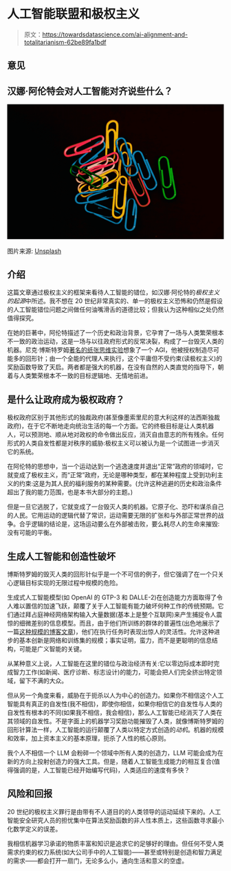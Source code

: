 # 人工智能联盟和极权主义

> 原文：<https://towardsdatascience.com/ai-alignment-and-totalitarianism-62be89fa1bdf>

## 意见

## 汉娜·阿伦特会对人工智能对齐说些什么？

![](img/a5a0e6ec0a3d845ff92f1f946c7eb05f.png)

图片来源: [Unsplash](https://unsplash.com/photos/S2oy0RCkORY)

## 介绍

这篇文章通过极权主义的框架来看待人工智能的错位，如汉娜·阿伦特的*极权主义的起源*中所述。我不想在 20 世纪非常真实的、单一的极权主义恐怖和仍然是假设的人工智能错位问题之间做任何油嘴滑舌的道德比较；但我认为这种相似之处仍然值得探究。

在她的巨著中，阿伦特描述了一个历史和政治背景，它孕育了一场与人类繁荣根本不一致的政治运动，这是一场与以往政府形式的反常决裂，构成了一台毁灭人类的机器。尼克·博斯特罗姆[著名的纸张思维实验](https://www.lesswrong.com/tag/paperclip-maximizer)想象了一个 AGI，他被授权制造尽可能多的回形针；由一个全能的代理人来执行，这个平庸但不受约束(读极权主义)的奖励函数导致了天启。两者都是强大的机器，在没有自然的人类直觉的指导下，朝着与人类繁荣根本不一致的目标逻辑地、无情地前进。

## 是什么让政府成为极权政府？

极权政府区别于其他形式的独裁政府(甚至像墨索里尼的意大利这样的法西斯独裁政府)，在于它不断地走向统治生活的每一个方面。它的终极目标是让人类机器人，可以预测地、顺从地对政权的命令做出反应，消灭自由意志的所有残余。任何形式的人类自发性都是对秩序的威胁:极权主义可以被认为是一个试图进一步消灭它的系统。

在阿伦特的思想中，当一个运动达到一个逃逸速度并退出“正常”政府的领域时，它就变成了极权主义，而“正常”政府，无论是哪种类型，都在某种程度上受到功利主义的约束:这是为其人民的福利服务的某种需要。(允许这种逃避的历史和政治条件超出了我的能力范围，也是本书大部分的主题。)

但是一旦它逃脱了，它就变成了一台毁灭人类的机器。它原子化、恐吓和谋杀自己的人民。它用运动的逻辑代替了常识，运动需要无限的扩张和与外部正常世界的战争。合乎逻辑的结论是，这场运动要么在外部被击败，要么耗尽人的生命来摧毁:没有可能的平衡。

## 生成人工智能和创造性破坏

博斯特罗姆的毁灭人类的回形针似乎是一个不可信的例子，但它强调了在一个只关心逻辑目标实现的无限过程中规模的危险。

生成式人工智能模型(如 OpenAI 的 GTP-3 和 DALLE-2)在创造能力方面取得了令人难以置信的加速飞跃，颠覆了关于人工智能有能力破坏何种工作的传统预期。它们通过拜占庭神经网络架构输入大量数据(基本上是整个互联网)来产生捕捉令人震惊的细微差别的信息模型。而且，由于他们所训练的群体的普遍性(出色地展示了一篇[这种规模的博客文章](https://scale.com/blog/text-universal-interface))，他们在执行任务时表现出惊人的灵活性。允许这种进步的基本创新是网络和训练集的规模；事实证明，蛮力，而不是更聪明的信息结构，可能是广义智能的关键。

从某种意义上说，人工智能在这里的错位与政治经济有关:它以零边际成本即时完成智力工作(如新闻、医疗诊断、标志设计)的能力，可能会把人们完全挤出特定领域，留下不满的大众。

但从另一个角度来看，威胁在于扼杀以人为中心的创造力。如果你不相信这个人工智能具有真正的自发性(我不相信)，即使你相信，如果你相信它的自发性与人类的自发性有根本的不同(如果我不相信，我会相信)，那么人工智能已经消灭了人类在其领域的自发性。不是字面上的机器学习奖励功能摧毁了人类，就像博斯特罗姆的回形针算法一样，人工智能的运行颠覆了人类以特定方式创造的*动机*。机器的规模和效率，加上资本主义的基本原理，扼杀了人性的核心原则。

我个人不相信一个 LLM 会粉碎一个领域中所有人类的创造力，LLM 可能会成为在新的方向上投射创造力的强大工具。但是，随着人工智能生成能力的相互复合(值得强调的是，人工智能已经开始编写代码)，人类适应的速度有多快？

## 风险和回报

20 世纪的极权主义罪行是由带有不人道目的的人类领导的运动延续下来的。人工智能安全研究人员的担忧集中在算法奖励函数的非人性本质上，这些函数寻求最小化数学定义的误差。

我相信机器学习承诺的物质丰富和知识是追求它的足够好的理由。但任何不受人类需求约束的权力系统(如大公司手中的人工智能)——甚至或特别是创造和智力满足的需求——都会打开一扇门，无论多么小，通向生活和意义的空虚。